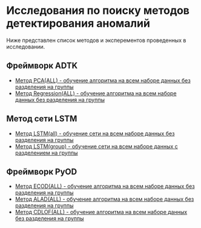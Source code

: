 # Исследования по поиску методов детектирования аномалий

Ниже представлен список методов и эксперементов проведенных в исследовании.

## Фреймворк ADTK

* [Метод PCA(ALL) - обучение алгоритма на всем наборе данных без разделения на группы](AnomalyDetectionToolkit(ADTK)/PCA_ALL/)
* [Метод Regression(ALL) - обучение алгоритма на всем наборе данных без разделения на группы](AnomalyDetectionToolkit(ADTK)/Regression_ALL/)

## Метод сети LSTM

* [Метод LSTM(all) - обучение сети на всем наборе данных без разделения на группы](LSTM(all))
* [Метод LSTM(group) - обучение сети на всем наборе данных c разделением на группы](LSTM(group))

## Фреймворк PyOD

* [Метод ECOD(ALL) - обучение алгоритма на всем наборе данных без разделения на группы](pyOD/ECOD(all)/)
* [Метод ALAD(ALL) - обучение алгоритма на всем наборе данных без разделения на группы](pyOD/ALAD(all)/)
* [Метод CDLOF(ALL) - обучение алгоритма на всем наборе данных без разделения на группы](pyOD/CDLOF(all)/)
